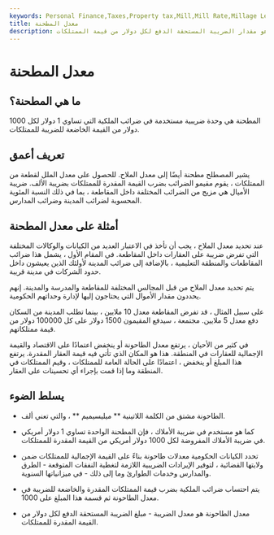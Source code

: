 ```yaml
---
keywords: Personal Finance,Taxes,Property tax,Mill,Mill Rate,Millage Levy
title: معدل المطحنة
description: معدل الطاحونة هو مقدار الضريبة المستحقة الدفع لكل دولار من قيمة الممتلكات.
---
```


# معدل المطحنة
## ما هي المطحنة؟

المطحنة هي وحدة ضريبية مستخدمة في ضرائب الملكية التي تساوي 1 دولار لكل 1000 دولار من القيمة الخاضعة للضريبة للممتلكات.

## تعريف أعمق

يشير المصطلح مطحنة أيضًا إلى معدل الملاح. للحصول على معدل الملل لقطعة من الممتلكات ، يقوم مقيمو الضرائب بضرب القيمة المقدرة للممتلكات بضريبة الألف. ضريبة الأميال هي مزيج من الضرائب المختلفة داخل المقاطعة ، بما في ذلك النسبة المئوية المحسوبة لضرائب المدينة وضرائب المدارس.

## أمثلة على معدل المطحنة

عند تحديد معدل الملاح ، يجب أن تأخذ في الاعتبار العديد من الكيانات والوكالات المختلفة التي تفرض ضريبة على العقارات داخل المقاطعة. في المقام الأول ، يشمل هذا ضرائب المقاطعات والمنطقة التعليمية ، بالإضافة إلى ضرائب المدينة لأولئك الذين يعيشون داخل حدود الشركات في مدينة قريبة.

يتم تحديد معدل الملاح من قبل المجالس المختلفة للمقاطعة والمدرسة والمدينة. إنهم يحددون مقدار الأموال التي يحتاجون إليها لإدارة وحداتهم الحكومية.

على سبيل المثال ، قد تفرض المقاطعة معدل 10 ملايين ، بينما تطلب المدينة من السكان دفع معدل 5 ملايين. مجتمعة ، سيدفع المقيمون 1500 دولار على كل 100000 دولار من قيمة ممتلكاتهم.

في كثير من الأحيان ، يرتفع معدل الطاحونة أو ينخفض اعتمادًا على الاقتصاد والقيمة الإجمالية للعقارات في المنطقة. هذا هو المكان الذي تأتي فيه قيمة العقار المقدرة. يرتفع هذا المبلغ أو ينخفض ، اعتمادًا على الحالة العامة للممتلكات ، وقيم الممتلكات في المنطقة وما إذا قمت بإجراء أي تحسينات على العقار.



## يسلط الضوء

- الطاحونة مشتق من الكلمة اللاتينية ** ميليسيميم ** ، والتي تعني ألف.

- كما هو مستخدم في ضريبة الأملاك ، فإن المطحنة الواحدة تساوي 1 دولار أمريكي في ضريبة الأملاك المفروضة لكل 1000 دولار أمريكي من القيمة المقدرة للممتلكات.

- تحدد الكيانات الحكومية معدلات طاحونة بناءً على القيمة الإجمالية للممتلكات ضمن ولايتها القضائية ، لتوفير الإيرادات الضريبية اللازمة لتغطية النفقات المتوقعة - الطرق والمدارس وخدمات الطوارئ وما إلى ذلك - في ميزانياتها السنوية.

- يتم احتساب ضرائب الملكية بضرب قيمة الممتلكات المقدرة والخاضعة للضريبة في معدل الطاحونة ثم قسمة هذا المبلغ على 1000.

- معدل الطاحونة هو معدل الضريبة - مبلغ الضريبة المستحقة الدفع لكل دولار من القيمة المقدرة للممتلكات.

